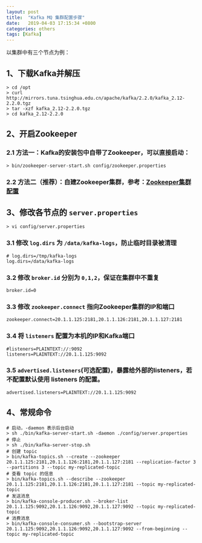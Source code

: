 ```yaml
---
layout: post
title:  "Kafka MQ 集群配置步骤"
date:   2019-04-03 17:15:34 +0800
categories: others
tags: [Kafka]
---
```

以集群中有三个节点为例：

## 1、下载Kafka并解压
```text
> cd /opt
> curl http://mirrors.tuna.tsinghua.edu.cn/apache/kafka/2.2.0/kafka_2.12-2.2.0.tgz
> tar -xzf kafka_2.12-2.2.0.tgz
> cd kafka_2.12-2.2.0
```

## 2、开启Zookeeper
### 2.1 方法一：Kafka的安装包中自带了Zookeeper，可以直接启动：
```text
> bin/zookeeper-server-start.sh config/zookeeper.properties
```
### 2.2 方法二（推荐）：自建Zookeeper集群，参考：[Zookeeper集群配置](http://www.iyujian.me/others/zookeeper-cluster-steps.html "Zookeeper集群配置") 

## 3、修改各节点的 `server.properties`
```text
> vi config/server.properties
```
### 3.1 修改 `log.dirs` 为 `/data/kafka-logs`，防止临时目录被清理
```properties
# log.dirs=/tmp/kafka-logs 
log.dirs=/data/kafka-logs
```
### 3.2 修改 `broker.id` 分别为 `0,1,2`，保证在集群中不重复
```properties
broker.id=0
```
### 3.3 修改 `zookeeper.connect` 指向Zookeeper集群的IP和端口
```properties
zookeeper.connect=20.1.1.125:2181,20.1.1.126:2181,20.1.1.127:2181
```
### 3.4 将 `listeners` 配置为本机的IP和Kafka端口
```properties
#listeners=PLAINTEXT://:9092
listeners=PLAINTEXT://20.1.1.125:9092
```
### 3.5 `advertised.listeners`(可选配置)，暴露给外部的listeners，若不配置默认使用 listeners 的配置。
```properties
advertised.listeners=PLAINTEXT://20.1.1.125:9092
```
## 4、常规命令
```text
# 启动，-daemon 表示后台启动
> sh ./bin/kafka-server-start.sh -daemon ./config/server.properties
# 停止
> sh ./bin/kafka-server-stop.sh
# 创建 topic
> bin/kafka-topics.sh --create --zookeeper 20.1.1.125:2181,20.1.1.126:2181,20.1.1.127:2181 --replication-factor 3 --partitions 3 --topic my-replicated-topic
# 查看 topic 的信息 
> bin/kafka-topics.sh --describe --zookeeper 20.1.1.125:2181,20.1.1.126:2181,20.1.1.127:2181 --topic my-replicated-topic
# 发送消息
> bin/kafka-console-producer.sh --broker-list 20.1.1.125:9092,20.1.1.126:9092,20.1.1.127:9092 --topic my-replicated-topic
# 消费消息
> bin/kafka-console-consumer.sh --bootstrap-server 20.1.1.125:9092,20.1.1.126:9092,20.1.1.127:9092 --from-beginning --topic my-replicated-topic
```